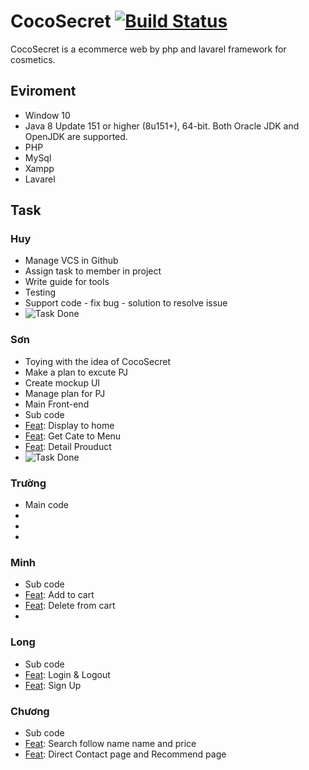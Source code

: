 # CocoSecret <a href="http://myphamngocson.000webhostapp.com/"><img src="https://travis-ci.org/laravel/framework.svg" alt="Build Status"></a>

CocoSecret is a ecommerce web by php and lavarel framework for cosmetics.

## Eviroment

* Window 10
* Java 8 Update 151 or higher (8u151+), 64-bit. Both Oracle JDK and OpenJDK are supported.
* PHP
* MySql
* Xampp
* Lavarel

## Task

### Huy
* Manage VCS in Github
* Assign task to member in project
* Write guide for tools
* Testing
* Support code - fix bug - solution to resolve issue
* <img src="https://svgshare.com/i/Bzd.svg" alt="Task Done">

### Sơn
* Toying with the idea of CocoSecret
* Make a plan to excute PJ
* Create mockup UI
* Manage plan for PJ
* Main Front-end
* Sub code
* [Feat]: Display to home
* [Feat]: Get Cate to Menu
* [Feat]: Detail Prouduct
* <img src="https://svgshare.com/i/Bzd.svg" alt="Task Done">

### Trường
* Main code
*
*
*

### Minh
* Sub code
* [Feat]: Add to cart
* [Feat]: Delete from cart
* [Feat]: CheckOut

### Long
* Sub code
* [Feat]: Login & Logout
* [Feat]: Sign Up

### Chương
* Sub code
* [Feat]: Search follow name name and price
* [Feat]: Direct Contact page and Recommend page